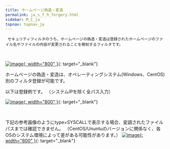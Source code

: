 ```yaml
---
title: ホームページ偽造・変造
permalink: ja_s_f_h_forgery.html
sidebar: M_C_ja
topnav: topnav_ja
---
```


     セキュリティフィルタのうち、ホームページの偽造・変造は登録されたホームページのファイル名やファイルの内容が変更されることを検知するフィルタです。

<br />

 [![image](/docs/images/Manual/common/filter2/security/forgery/ja/1.PNG){: width="800" }](/docs/images/Manual/common/filter2/security/forgery/ja/1.PNG){: target="_blank"}

ホームページの偽造・変造は、オペレーティングシステム(Windows、CentOS)別のフィルタ登録が可能です。

以下は登録例です。 （システムIPを除く全パス入力）

 [![image](/docs/images/Manual/common/filter2/security/forgery/ja/2.PNG){: width="800" }](/docs/images/Manual/common/filter2/security/forgery/ja/2.PNG){: target="_blank"}

<br />

下記の参考画像のようにtype=SYSCALLで表示する場合、変調されたファイルパスまでは確認できません。
（CentOS/Ununtuのバージョンに関係なく、各OSのシステム環境によって差がある可能性があります。）
 [![image](/docs/images/Manual/common/filter2/security/forgery/ja/3.PNG){: width="800" }](/docs/images/Manual/common/filter2/security/forgery/ja/3.PNG){: target="_blank"}

